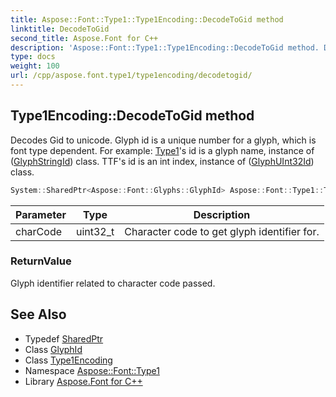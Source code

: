 ```yaml
---
title: Aspose::Font::Type1::Type1Encoding::DecodeToGid method
linktitle: DecodeToGid
second_title: Aspose.Font for C++
description: 'Aspose::Font::Type1::Type1Encoding::DecodeToGid method. Decodes Gid to unicode. Glyph id is a unique number for a glyph, which is font type dependent. For example: Type1''s id is a glyph name, instance of (GlyphStringId) class. TTF''s id is an int index, instance of (GlyphUInt32Id) class in C++.'
type: docs
weight: 100
url: /cpp/aspose.font.type1/type1encoding/decodetogid/
---
```

## Type1Encoding::DecodeToGid method


Decodes Gid to unicode. Glyph id is a unique number for a glyph, which is font type dependent. For example: [Type1](../../)'s id is a glyph name, instance of ([GlyphStringId](../)) class. TTF's id is an int index, instance of ([GlyphUInt32Id](../)) class.

```cpp
System::SharedPtr<Aspose::Font::Glyphs::GlyphId> Aspose::Font::Type1::Type1Encoding::DecodeToGid(uint32_t charCode) override
```


| Parameter | Type | Description |
| --- | --- | --- |
| charCode | uint32_t | Character code to get glyph identifier for. |

### ReturnValue

Glyph identifier related to character code passed.

## See Also

* Typedef [SharedPtr](../../../system/sharedptr/)
* Class [GlyphId](../../../aspose.font.glyphs/glyphid/)
* Class [Type1Encoding](../)
* Namespace [Aspose::Font::Type1](../../)
* Library [Aspose.Font for C++](../../../)
